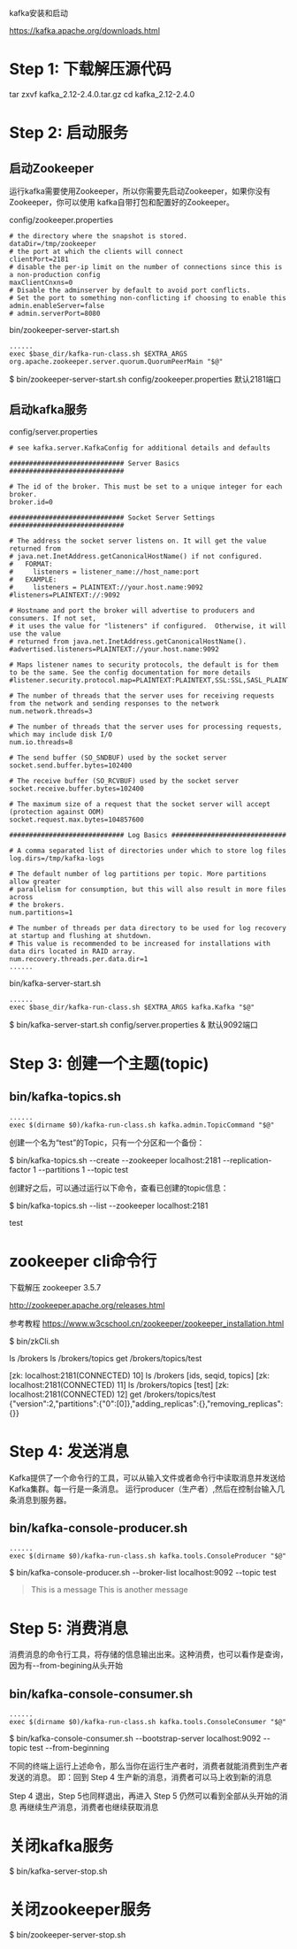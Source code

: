 kafka安装和启动

https://kafka.apache.org/downloads.html

Step 1: 下载解压源代码
====================

tar zxvf kafka_2.12-2.4.0.tar.gz
cd kafka_2.12-2.4.0

Step 2: 启动服务
===============

启动Zookeeper
-------------

运行kafka需要使用Zookeeper，所以你需要先启动Zookeeper，如果你没有Zookeeper，你可以使用
kafka自带打包和配置好的Zookeeper。

config/zookeeper.properties

    # the directory where the snapshot is stored.
    dataDir=/tmp/zookeeper
    # the port at which the clients will connect
    clientPort=2181
    # disable the per-ip limit on the number of connections since this is a non-production config
    maxClientCnxns=0
    # Disable the adminserver by default to avoid port conflicts.
    # Set the port to something non-conflicting if choosing to enable this
    admin.enableServer=false
    # admin.serverPort=8080

bin/zookeeper-server-start.sh

    ......
    exec $base_dir/kafka-run-class.sh $EXTRA_ARGS org.apache.zookeeper.server.quorum.QuorumPeerMain "$@"

$ bin/zookeeper-server-start.sh config/zookeeper.properties
    默认2181端口

启动kafka服务
------------

config/server.properties

    # see kafka.server.KafkaConfig for additional details and defaults

    ############################# Server Basics #############################

    # The id of the broker. This must be set to a unique integer for each broker.
    broker.id=0

    ############################# Socket Server Settings #############################

    # The address the socket server listens on. It will get the value returned from 
    # java.net.InetAddress.getCanonicalHostName() if not configured.
    #   FORMAT:
    #     listeners = listener_name://host_name:port
    #   EXAMPLE:
    #     listeners = PLAINTEXT://your.host.name:9092
    #listeners=PLAINTEXT://:9092

    # Hostname and port the broker will advertise to producers and consumers. If not set, 
    # it uses the value for "listeners" if configured.  Otherwise, it will use the value
    # returned from java.net.InetAddress.getCanonicalHostName().
    #advertised.listeners=PLAINTEXT://your.host.name:9092

    # Maps listener names to security protocols, the default is for them to be the same. See the config documentation for more details
    #listener.security.protocol.map=PLAINTEXT:PLAINTEXT,SSL:SSL,SASL_PLAINTEXT:SASL_PLAINTEXT,SASL_SSL:SASL_SSL

    # The number of threads that the server uses for receiving requests from the network and sending responses to the network
    num.network.threads=3

    # The number of threads that the server uses for processing requests, which may include disk I/O
    num.io.threads=8

    # The send buffer (SO_SNDBUF) used by the socket server
    socket.send.buffer.bytes=102400

    # The receive buffer (SO_RCVBUF) used by the socket server
    socket.receive.buffer.bytes=102400

    # The maximum size of a request that the socket server will accept (protection against OOM)
    socket.request.max.bytes=104857600

    ############################# Log Basics #############################

    # A comma separated list of directories under which to store log files
    log.dirs=/tmp/kafka-logs

    # The default number of log partitions per topic. More partitions allow greater
    # parallelism for consumption, but this will also result in more files across
    # the brokers.
    num.partitions=1

    # The number of threads per data directory to be used for log recovery at startup and flushing at shutdown.
    # This value is recommended to be increased for installations with data dirs located in RAID array.
    num.recovery.threads.per.data.dir=1
    ......

bin/kafka-server-start.sh

    ......
    exec $base_dir/kafka-run-class.sh $EXTRA_ARGS kafka.Kafka "$@"

$ bin/kafka-server-start.sh config/server.properties &
    默认9092端口

Step 3: 创建一个主题(topic)
=========================

bin/kafka-topics.sh
-------------------
    ......
    exec $(dirname $0)/kafka-run-class.sh kafka.admin.TopicCommand "$@"

创建一个名为“test”的Topic，只有一个分区和一个备份：

$ bin/kafka-topics.sh --create --zookeeper localhost:2181 --replication-factor 1 --partitions 1 --topic test

创建好之后，可以通过运行以下命令，查看已创建的topic信息：

$ bin/kafka-topics.sh --list --zookeeper localhost:2181

test

zookeeper cli命令行
==================

下载解压 zookeeper 3.5.7

http://zookeeper.apache.org/releases.html

参考教程
https://www.w3cschool.cn/zookeeper/zookeeper_installation.html

$ bin/zkCli.sh

ls /brokers
ls /brokers/topics
get /brokers/topics/test

[zk: localhost:2181(CONNECTED) 10] ls /brokers
[ids, seqid, topics]
[zk: localhost:2181(CONNECTED) 11] ls /brokers/topics
[test]
[zk: localhost:2181(CONNECTED) 12] get /brokers/topics/test
{"version":2,"partitions":{"0":[0]},"adding_replicas":{},"removing_replicas":{}}

Step 4: 发送消息
===============

Kafka提供了一个命令行的工具，可以从输入文件或者命令行中读取消息并发送给Kafka集群。每一行是一条消息。
运行producer（生产者）,然后在控制台输入几条消息到服务器。

bin/kafka-console-producer.sh
-----------------------------
    ......
    exec $(dirname $0)/kafka-run-class.sh kafka.tools.ConsoleProducer "$@"

$ bin/kafka-console-producer.sh --broker-list localhost:9092 --topic test
>This is a message
>This is another message

Step 5: 消费消息
================

消费消息的命令行工具，将存储的信息输出出来。这种消费，也可以看作是查询，因为有--from-begining从头开始

bin/kafka-console-consumer.sh
-----------------------------
    ......
    exec $(dirname $0)/kafka-run-class.sh kafka.tools.ConsoleConsumer "$@"

$ bin/kafka-console-consumer.sh --bootstrap-server localhost:9092 --topic test --from-beginning

不同的终端上运行上述命令，那么当你在运行生产者时，消费者就能消费到生产者发送的消息。
即：回到 Step 4 生产新的消息，消费者可以马上收到新的消息

Step 4 退出，Step 5也同样退出，再进入 Step 5 仍然可以看到全部从头开始的消息
再继续生产消息，消费者也继续获取消息

关闭kafka服务
============

$ bin/kafka-server-stop.sh

关闭zookeeper服务
================

$ bin/zookeeper-server-stop.sh
